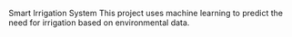 Smart Irrigation System
This project uses machine learning to predict the need for irrigation based on environmental data.


